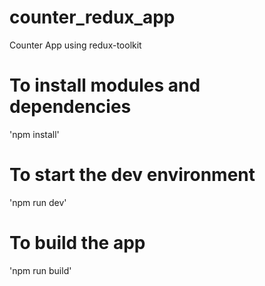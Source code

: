 # counter_redux_app
Counter App using redux-toolkit  

# To install modules and dependencies
'npm install'

# To start the dev environment
'npm run dev'

# To build the app
'npm run build'
